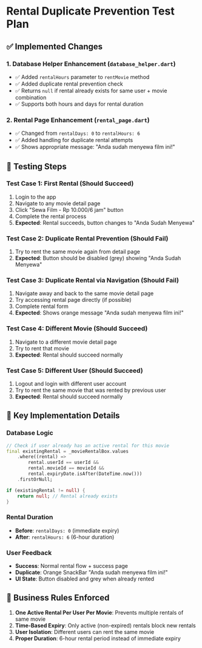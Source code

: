 # Rental Duplicate Prevention Test Plan

## ✅ Implemented Changes

### 1. Database Helper Enhancement (`database_helper.dart`)
- ✅ Added `rentalHours` parameter to `rentMovie` method
- ✅ Added duplicate rental prevention check
- ✅ Returns `null` if rental already exists for same user + movie combination
- ✅ Supports both hours and days for rental duration

### 2. Rental Page Enhancement (`rental_page.dart`)
- ✅ Changed from `rentalDays: 0` to `rentalHours: 6`
- ✅ Added handling for duplicate rental attempts
- ✅ Shows appropriate message: "Anda sudah menyewa film ini!"

## 🧪 Testing Steps

### Test Case 1: First Rental (Should Succeed)
1. Login to the app
2. Navigate to any movie detail page
3. Click "Sewa Film - Rp 10.000/6 jam" button
4. Complete the rental process
5. **Expected**: Rental succeeds, button changes to "Anda Sudah Menyewa"

### Test Case 2: Duplicate Rental Prevention (Should Fail)
1. Try to rent the same movie again from detail page
2. **Expected**: Button should be disabled (grey) showing "Anda Sudah Menyewa"

### Test Case 3: Duplicate Rental via Navigation (Should Fail)
1. Navigate away and back to the same movie detail page
2. Try accessing rental page directly (if possible)
3. Complete rental form
4. **Expected**: Shows orange message "Anda sudah menyewa film ini!"

### Test Case 4: Different Movie (Should Succeed)
1. Navigate to a different movie detail page
2. Try to rent that movie
3. **Expected**: Rental should succeed normally

### Test Case 5: Different User (Should Succeed)
1. Logout and login with different user account
2. Try to rent the same movie that was rented by previous user
3. **Expected**: Rental should succeed normally

## 🔧 Key Implementation Details

### Database Logic
```dart
// Check if user already has an active rental for this movie
final existingRental = _movieRentalBox.values
    .where((rental) =>
        rental.userId == userId &&
        rental.movieId == movieId &&
        rental.expiryDate.isAfter(DateTime.now()))
    .firstOrNull;

if (existingRental != null) {
    return null; // Rental already exists
}
```

### Rental Duration
- **Before**: `rentalDays: 0` (immediate expiry)
- **After**: `rentalHours: 6` (6-hour duration)

### User Feedback
- **Success**: Normal rental flow + success page
- **Duplicate**: Orange SnackBar "Anda sudah menyewa film ini!"
- **UI State**: Button disabled and grey when already rented

## 🎯 Business Rules Enforced

1. **One Active Rental Per User Per Movie**: Prevents multiple rentals of same movie
2. **Time-Based Expiry**: Only active (non-expired) rentals block new rentals
3. **User Isolation**: Different users can rent the same movie
4. **Proper Duration**: 6-hour rental period instead of immediate expiry
